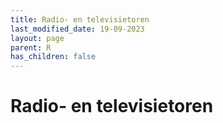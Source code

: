 ```yaml
---
title: Radio- en televisietoren
last_modified_date: 19-09-2023
layout: page
parent: R
has_children: false
---
```


Radio- en televisietoren
========================

